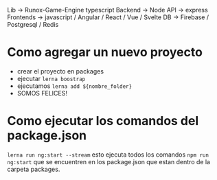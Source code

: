 Lib -> Runox-Game-Engine typescript
Backend -> Node
API -> express
Frontends -> javascript / Angular / React / Vue / Svelte
DB -> Firebase / Postgresql / Redis



# Como agregar un nuevo proyecto
- crear el proyecto en packages
- ejecutar `lerna boostrap`
- ejecutamos `lerna add ${nombre_folder}`
- SOMOS FELICES! 

# Como ejecutar los comandos del package.json
`lerna run ng:start --stream` esto ejecuta todos los comandos 
`npm run ng:start` que se encuentren
en los package.json que estan dentro de la carpeta packages.
